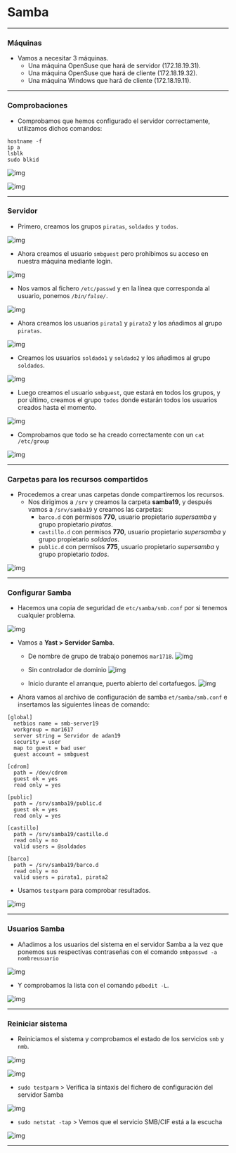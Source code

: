 # Samba

---

### Máquinas

* Vamos a necesitar 3 máquinas.
  * Una máquina OpenSuse que hará de servidor (172.18.19.31).
  * Una máquina OpenSuse que hará de cliente (172.18.19.32).
  * Una máquina Windows que hará de cliente (172.18.19.11).

---

### Comprobaciones

* Comprobamos que hemos configurado el servidor correctamente, utilizamos dichos comandos:
```console
hostname -f
ip a
lsblk
sudo blkid
```

![img](./img/c3.png)

![img](./img/c4.png)

---

### Servidor

* Primero, creamos los grupos `piratas`, `soldados` y `todos`.

![img](./img/c5.png)

* Ahora creamos el usuario `smbguest` pero prohibimos su acceso en nuestra máquina mediante login.

![img](./img/c6.png)

* Nos vamos al fichero `/etc/passwd` y en la línea que corresponda al usuario, ponemos *`/bin/false/`*.

![img](./img/c7.png)

* Ahora creamos los usuarios `pirata1` y `pirata2` y los añadimos al grupo `piratas`.

![img](./img/c8.png)

* Creamos los usuarios `soldado1` y `soldado2` y los añadimos al grupo `soldados`.

![img](./img/c9.png)

* Luego creamos el usuario `smbguest`, que estará en todos los grupos, y por último, creamos el grupo `todos` donde estarán todos los usuarios creados hasta el momento.

![img](./img/c10.png)

* Comprobamos que todo se ha creado correctamente con un `cat /etc/group`

![img](./img/c11.png)

---

### Carpetas para los recursos compartidos

* Procedemos a crear unas carpetas donde compartiremos los recursos.
  * Nos dirigimos a `/srv` y creamos la carpeta **samba19**, y después vamos a `/srv/samba19` y creamos las carpetas:
    * `barco.d` con permisos **770**, usuario propietario *supersamba* y grupo propietario *piratas*.
    * `castillo.d` con permisos **770**, usuario propietario *supersamba* y grupo propietario *soldados*.
    * `public.d` con permisos **775**, usuario propietario *supersamba* y grupo propietario *todos*.

![img](./img/c12.png)

---

### Configurar Samba

* Hacemos una copia de seguridad de `etc/samba/smb.conf` por si tenemos cualquier problema.

![img](./img/c13.png)

* Vamos a **Yast > Servidor Samba**.
  * De nombre de grupo de trabajo ponemos `mar1718`.
![img](./img/c14.png)

  * Sin controlador de dominio
![img](./img/c15.png)

  * Inicio durante el arranque, puerto abierto del cortafuegos.
![img](./img/c16.png)

* Ahora vamos al archivo de configuración de samba `et/samba/smb.conf` e insertamos las siguientes líneas de comando:

```console
[global]
  netbios name = smb-server19
  workgroup = mar1617
  server string = Servidor de adan19
  security = user
  map to guest = bad user
  guest account = smbguest

[cdrom]
  path = /dev/cdrom
  guest ok = yes
  read only = yes

[public]
  path = /srv/samba19/public.d
  guest ok = yes
  read only = yes

[castillo]
  path = /srv/samba19/castillo.d
  read only = no
  valid users = @soldados

[barco]
  path = /srv/samba19/barco.d
  read only = no
  valid users = pirata1, pirata2
```

* Usamos `testparm` para comprobar resultados.

![img](./img/c19.png)

---

### Usuarios Samba

* Añadimos a los usuarios del sistema en el servidor Samba a la vez que ponemos sus respectivas contraseñas con el comando `smbpasswd -a nombreusuario`

![img](./img/c20.png)

* Y comprobamos la lista con el comando `pdbedit -L`.

![img](./img/c21.png)

---

### Reiniciar sistema

* Reiniciamos el sistema y comprobamos el estado de los servicios `smb` y `nmb`.

![img](./img/c22.png)

![img](./img/c23.png)

* `sudo testparm` > Verifica la sintaxis del fichero de configuración del servidor Samba

![img](./img/c24.png)

* `sudo netstat -tap` > Vemos que el servicio SMB/CIF está a la escucha

![img](./img/c25.png)

---
